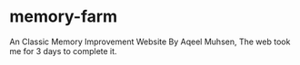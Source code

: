 # memory-farm
An Classic Memory Improvement Website By Aqeel Muhsen, The web took me for 3 days to complete it.
